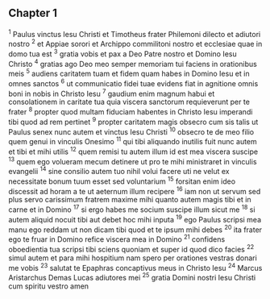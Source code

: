 ## Chapter 1

<sup>1</sup> Paulus vinctus Iesu Christi et Timotheus frater Philemoni dilecto et adiutori nostro
<sup>2</sup> et Appiae sorori et Archippo commilitoni nostro et ecclesiae quae in domo tua est
<sup>3</sup> gratia vobis et pax a Deo Patre nostro et Domino Iesu Christo
<sup>4</sup> gratias ago Deo meo semper memoriam tui faciens in orationibus meis
<sup>5</sup> audiens caritatem tuam et fidem quam habes in Domino Iesu et in omnes sanctos
<sup>6</sup> ut communicatio fidei tuae evidens fiat in agnitione omnis boni in nobis in Christo Iesu
<sup>7</sup> gaudium enim magnum habui et consolationem in caritate tua quia viscera sanctorum requieverunt per te frater
<sup>8</sup> propter quod multam fiduciam habentes in Christo Iesu imperandi tibi quod ad rem pertinet
<sup>9</sup> propter caritatem magis obsecro cum sis talis ut Paulus senex nunc autem et vinctus Iesu Christi
<sup>10</sup> obsecro te de meo filio quem genui in vinculis Onesimo
<sup>11</sup> qui tibi aliquando inutilis fuit nunc autem et tibi et mihi utilis
<sup>12</sup> quem remisi tu autem illum id est mea viscera suscipe
<sup>13</sup> quem ego volueram mecum detinere ut pro te mihi ministraret in vinculis evangelii
<sup>14</sup> sine consilio autem tuo nihil volui facere uti ne velut ex necessitate bonum tuum esset sed voluntarium
<sup>15</sup> forsitan enim ideo discessit ad horam a te ut aeternum illum recipere
<sup>16</sup> iam non ut servum sed plus servo carissimum fratrem maxime mihi quanto autem magis tibi et in carne et in Domino
<sup>17</sup> si ergo habes me socium suscipe illum sicut me
<sup>18</sup> si autem aliquid nocuit tibi aut debet hoc mihi inputa
<sup>19</sup> ego Paulus scripsi mea manu ego reddam ut non dicam tibi quod et te ipsum mihi debes
<sup>20</sup> ita frater ego te fruar in Domino refice viscera mea in Domino
<sup>21</sup> confidens oboedientia tua scripsi tibi sciens quoniam et super id quod dico facies
<sup>22</sup> simul autem et para mihi hospitium nam spero per orationes vestras donari me vobis
<sup>23</sup> salutat te Epaphras concaptivus meus in Christo Iesu
<sup>24</sup> Marcus Aristarchus Demas Lucas adiutores mei
<sup>25</sup> gratia Domini nostri Iesu Christi cum spiritu vestro amen